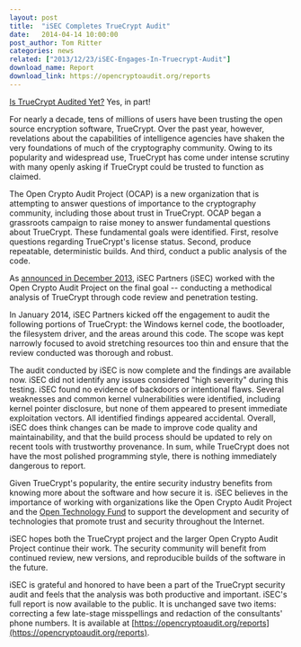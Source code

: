 ```yaml
---
layout: post
title:  "iSEC Completes TrueCrypt Audit"
date:   2014-04-14 10:00:00
post_author: Tom Ritter
categories: news
related: ["2013/12/23/iSEC-Engages-In-Truecrypt-Audit"]
download_name: Report
download_link: https://opencryptoaudit.org/reports
---
```


[Is TrueCrypt Audited Yet?](http://istruecryptauditedyet.com/) Yes, in part!

For nearly a decade, tens of millions of users have been trusting the open source encryption software, TrueCrypt. Over the past year, however, revelations about the capabilities of intelligence agencies have shaken the very foundations of much of the cryptography community. Owing to its popularity and widespread use, TrueCrypt has come under intense scrutiny with many openly asking if TrueCrypt could be trusted to function as claimed.

The Open Crypto Audit Project (OCAP) is a new organization that is attempting to answer questions of importance to the cryptography community, including those about trust in TrueCrypt. OCAP began a grassroots campaign to raise money to answer fundamental questions about TrueCrypt. These fundamental goals were identified. First, resolve questions regarding TrueCrypt's license status. Second, produce repeatable, deterministic builds. And third, conduct a public analysis of the code.

As [announced in December 2013](/news/2013/12/23/iSEC-Engages-In-Truecrypt-Audit.html), iSEC Partners (iSEC) worked with the Open Crypto Audit Project on the final goal -- conducting a methodical analysis of TrueCrypt through code review and penetration testing.

In January 2014, iSEC Partners kicked off the engagement to audit the following portions of TrueCrypt: the Windows kernel code, the bootloader, the filesystem driver, and the areas around this code. The scope was kept narrowly focused to avoid stretching resources too thin and ensure that the review conducted was thorough and robust.

The audit conducted by iSEC is now complete and the findings are available now. iSEC did not identify any issues considered "high severity" during this testing. iSEC found no evidence of backdoors or intentional flaws. Several weaknesses and common kernel vulnerabilities were identified, including kernel pointer disclosure, but none of them appeared to present immediate exploitation vectors. All identified findings appeared accidental. Overall, iSEC does think changes can be made to improve code quality and maintainability, and that the build process should be updated to rely on recent tools with trustworthy provenance. In sum, while TrueCrypt does not have the most polished programming style, there is nothing immediately dangerous to report.

Given TrueCrypt's popularity, the entire security industry benefits from knowing more about the software and how secure it is. iSEC believes in the importance of working with organizations like the Open Crypto Audit Project and the [Open Technology Fund](/2013/10/14/open-tech-fund-report-release.html) to support the development and security of technologies that promote trust and security throughout the Internet.

iSEC hopes both the TrueCrypt project and the larger Open Crypto Audit Project continue their work. The security community will benefit from continued review, new versions, and reproducible builds of the software in the future.

iSEC is grateful and honored to have been a part of the TrueCrypt security audit and feels that the analysis was both productive and important. iSEC's full report is now available to the public. It is unchanged save two items: correcting a few late-stage misspellings and redaction of the consultants' phone numbers. It is available at [https://opencryptoaudit.org/reports](https://opencryptoaudit.org/reports).


